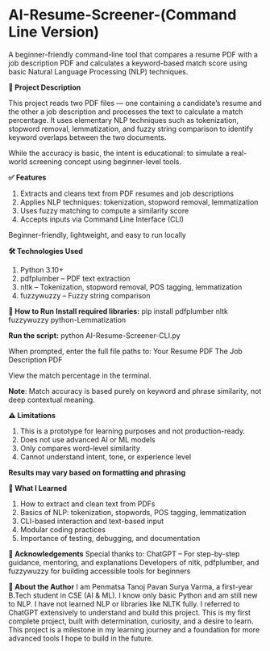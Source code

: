 # AI-Resume-Screener-(Command Line Version)
A beginner-friendly command-line tool that compares a resume PDF with a job description PDF and calculates a keyword-based match score using basic Natural Language Processing (NLP) techniques.

**📌 Project Description**

This project reads two PDF files — one containing a candidate’s resume and the other a job description and processes the text to calculate a match percentage. It uses elementary NLP techniques such as tokenization, stopword removal, lemmatization, and fuzzy string comparison to identify keyword overlaps between the two documents.

While the accuracy is basic, the intent is educational: to simulate a real-world screening concept using beginner-level tools.

**✅ Features**
1) Extracts and cleans text from PDF resumes and job descriptions
2) Applies NLP techniques: tokenization, stopword removal, lemmatization
3) Uses fuzzy matching to compute a similarity score
4) Accepts inputs via Command Line Interface (CLI)

Beginner-friendly, lightweight, and easy to run locally

**🛠️ Technologies Used**
1) Python 3.10+
2) pdfplumber – PDF text extraction
3) nltk – Tokenization, stopword removal, POS tagging, lemmatization
4) fuzzywuzzy – Fuzzy string comparison

**🚀 How to Run**
**Install required libraries:**
pip install pdfplumber nltk fuzzywuzzy python-Lemmatization

**Run the script:**
python AI-Resume-Screener-CLI.py

When prompted, enter the full file paths to:
Your Resume PDF
The Job Description PDF

View the match percentage in the terminal.

**Note**: Match accuracy is based purely on keyword and phrase similarity, not deep contextual meaning.

**⚠️ Limitations**
1) This is a prototype for learning purposes and not production-ready.
2) Does not use advanced AI or ML models
3) Only compares word-level similarity
4) Cannot understand intent, tone, or experience level

**Results may vary based on formatting and phrasing**

**🌱 What I Learned**
1) How to extract and clean text from PDFs
2) Basics of NLP: tokenization, stopwords, POS tagging, lemmatization
3) CLI-based interaction and text-based input
4) Modular coding practices
5) Importance of testing, debugging, and documentation

**🙏 Acknowledgements**
Special thanks to:
ChatGPT – For step-by-step guidance, mentoring, and explanations
Developers of nltk, pdfplumber, and fuzzywuzzy for building accessible tools for beginners

**👤 About the Author**
I am Penmatsa Tanoj Pavan Surya Varma, a first-year B.Tech student in CSE (AI & ML). I know only basic Python and am still new to NLP. I have not learned NLP or libraries like NLTK fully. I referred to ChatGPT extensively to understand and build this project. This is my first complete project, built with determination, curiosity, and a desire to learn. This project is a milestone in my learning journey and a foundation for more advanced tools I hope to build in the future.
